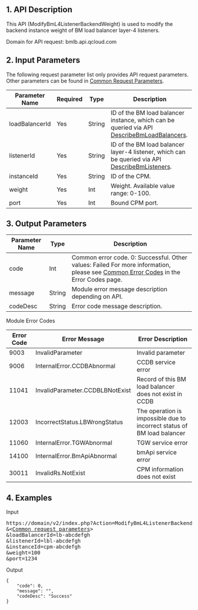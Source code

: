 ## 1. API Description
 
This API (ModifyBmL4ListenerBackendWeight) is used to modify the backend instance weight of BM load balancer layer-4 listeners.

Domain for API request: bmlb.api.qcloud.com 


## 2. Input Parameters

The following request parameter list only provides API request parameters. Other parameters can be found in [Common Request Parameters](/document/product/386/6718).

| Parameter Name | Required | Type | Description |
|---------|---------|---------|---------|
| loadBalancerId | Yes | String |   ID of the BM load balancer instance, which can be queried via API [DescribeBmLoadBalancers](/document/product/386/9306). |
| listenerId | Yes | String | ID of the BM load balancer layer-4 listener, which can be queried via API [DescribeBmListeners](/document/product/386/9296). |
| instanceId | Yes | String |   ID of the CPM. |
| weight | Yes | Int | Weight. Available value range: 0-100. |
| port | Yes | Int | Bound CPM port. |


## 3. Output Parameters

| Parameter Name | Type | Description |
|---------|---------|---------|
| code | Int | Common error code. 0: Successful. Other values: Failed For more information, please see [Common Error Codes](/document/product/386/6725) in the Error Codes page. |
| message | String | Module error message description depending on API. |
| codeDesc | String | Error code message description. |

Module Error Codes

| Error Code | Error Message | Error Description |
|------|------|------|
| 9003 | InvalidParameter | Invalid parameter |
| 9006 | InternalError.CCDBAbnormal | CCDB service error |
| 11041 | InvalidParameter.CCDBLBNotExist | Record of this BM load balancer does not exist in CCDB |
| 12003 | IncorrectStatus.LBWrongStatus | The operation is impossible due to incorrect status of BM load balancer |
| 11060 | InternalError.TGWAbnormal | TGW service error |
| 14100 | InternalError.BmApiAbnormal | bmApi service error |
| 30011 | InvalidRs.NotExist | CPM information does not exist |

## 4. Examples
 
Input

<pre>
https://domain/v2/index.php?Action=ModifyBmL4ListenerBackendWeight
&<<a href="https://www.qcloud.com/document/product/386/6718">Common request parameters</a>>
&loadBalancerId=lb-abcdefgh
&listenerId=lbl-abcdefgh
&instanceId=cpm-abcdefgh
&weight=100
&port=1234
</pre>

Output

```
{
    "code": 0,
    "message": "",
    "codeDesc": "Success"
}

```
